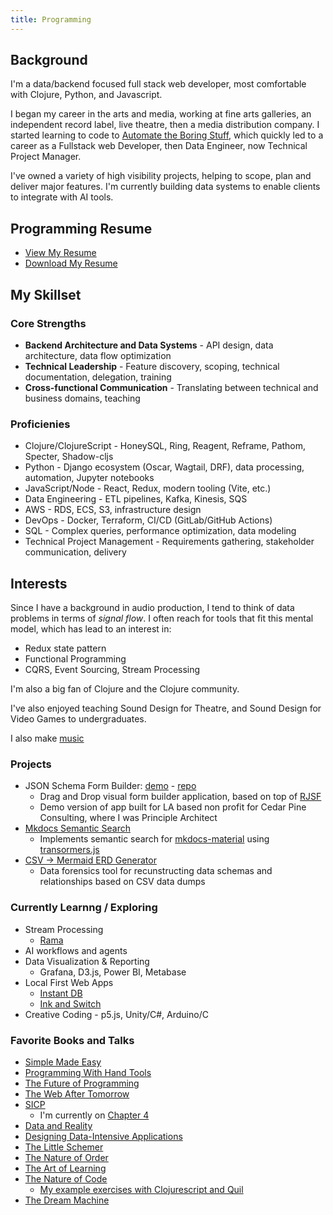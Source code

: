 ```yaml
---
title: Programming
---
```


## Background
I'm a data/backend focused full stack web developer, most comfortable with Clojure, Python, and Javascript.

I began my career in the arts and media, working at fine arts galleries, an independent record label, live theatre, then a media distribution company. I started learning to code to [Automate the Boring Stuff](https://automatetheboringstuff.com/), which quickly led to a career as a Fullstack web Developer, then Data Engineer, now Technical Project Manager. 

I've owned a variety of high visibility projects, helping to scope, plan and deliver major features. I'm currently building data systems to enable clients to integrate with AI tools.

## Programming Resume
- [View My Resume](https://github.com/nharsch/resume/blob/master/programming-resume.md)
- [Download My Resume](https://github.com/nharsch/resume/raw/master/NigelHarsch-resume-programming.pdf)

## My Skillset

### Core Strengths
- **Backend Architecture and Data Systems** - API design, data architecture, data flow optimization
- **Technical Leadership** - Feature discovery, scoping, technical documentation, delegation, training
- **Cross-functional Communication** - Translating between technical and business domains, teaching

### Proficienies
- Clojure/ClojureScript - HoneySQL, Ring, Reagent, Reframe, Pathom, Specter, Shadow-cljs
- Python - Django ecosystem (Oscar, Wagtail, DRF), data processing, automation, Jupyter notebooks
- JavaScript/Node - React, Redux, modern tooling (Vite, etc.)
- Data Engineering - ETL pipelines, Kafka, Kinesis, SQS
- AWS - RDS, ECS, S3, infrastructure design
- DevOps - Docker, Terraform, CI/CD (GitLab/GitHub Actions)
- SQL - Complex queries, performance optimization, data modeling
- Technical Project Management - Requirements gathering, stakeholder communication, delivery

## Interests
Since I have a background in audio production, I tend to think of data problems in terms of _signal flow_. I often reach for tools that fit this mental model, which has lead to an interest in:
- Redux state pattern
- Functional Programming
- CQRS, Event Sourcing, Stream Processing

I'm also a big fan of Clojure and the Clojure community.

I've also enjoyed teaching Sound Design for Theatre, and Sound Design for Video Games to undergraduates.

I also make [music](/music)

### Projects
- JSON Schema Form Builder: [demo](https://cedar-pine-consulting.github.io/json-form-builder/) - [repo](https://github.com/Cedar-Pine-Consulting/json-form-builder  )
  - Drag and Drop visual form builder application, based on top of [RJSF](https://github.com/rjsf-team/react-jsonschema-form)
  - Demo version of app built for LA based non profit for Cedar Pine Consulting, where I was Principle Architect
- [Mkdocs Semantic Search](https://github.com/nharsch/mkdocs-semantic-search/tree/main)
  - Implements semantic search for [mkdocs-material](https://squidfunk.github.io/mkdocs-material/) using [transormers.js](https://huggingface.co/docs/transformers.js/en/index)
- [CSV -> Mermaid ERD Generator](https://github.com/nharsch/mermaid-erd-generator)
  - Data forensics tool for recunstructing data schemas and relationships based on CSV data dumps
  

### Currently Learnng / Exploring
- Stream Processing
  - [Rama](https://redplanetlabs.com/learn-rama)
- AI workflows and agents
- Data Visualization & Reporting 
  - Grafana, D3.js, Power BI, Metabase 
- Local First Web Apps
  - [Instant DB](https://www.instantdb.com/)
  - [Ink and Switch](https://www.inkandswitch.com/)
- Creative Coding - p5.js, Unity/C#, Arduino/C

### Favorite Books and Talks
- [Simple Made Easy](https://www.youtube.com/watch?v=SxdOUGdseq4&t=3307s)
- [Programming With Hand Tools](https://www.youtube.com/watch?v=ShEez0JkOFw)
- [The Future of Programming](https://www.youtube.com/watch?v=kWS1i2tivi8)
- [The Web After Tomorrow](https://tonsky.me/blog/the-web-after-tomorrow/)
- [SICP](https://mitp-content-server.mit.edu/books/content/sectbyfn/books_pres_0/6515/sicp.zip/index.html)
  - I'm currently on [Chapter 4](https://github.com/nharsch/SICP)
- [Data and Reality](https://www.amazon.com/Data-Reality-Perspective-Perceiving-Information/dp/1935504215)
- [Designing Data-Intensive Applications](https://www.oreilly.com/library/view/designing-data-intensive-applications/9781491903063/)
- [The Little Schemer](https://mitpress.mit.edu/9780262560993/the-little-schemer/)
- [The Nature of Order](https://en.wikipedia.org/wiki/The_Nature_of_Order)
- [The Art of Learning](https://www.joshwaitzkin.com/the-art-of-learning)
- [The Nature of Code](https://natureofcode.com/)
  - [My example exercises with Clojurescript and Quil](https://github.com/nharsch/nature_of_code)
- [The Dream Machine](https://press.stripe.com/the-dream-machine)
